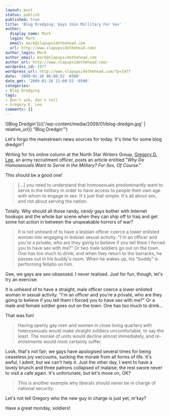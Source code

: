```yaml
---
layout: post
status: publish
published: true
title: 'Blog Dredging: Gays Join Millitary For Sex'
author:
  display_name: Mark
  login: Mark
  email: mark@slapupsidethehead.com
  url: http://www.slapupsidethehead.com/
author_login: Mark
author_email: mark@slapupsidethehead.com
author_url: http://www.slapupsidethehead.com/
wordpress_id: 1977
wordpress_url: http://www.slapupsidethehead.com/?p=1977
date: '2009-01-26 06:00:52 -0500'
date_gmt: '2009-01-26 11:00:52 -0500'
categories:
- Blog Dredging
tags:
- Don't ask; don't tell
- Gregory D. Lee
comments: []
---
```

![Blog Dredgin']({{'/wp-content/media/2009/01/blog-dredgin.jpg' | relative_url}} "Blog Dredgin'")

Let's forgo the mainstream news sources for today. It's time for some blog dredgin'!

Writing for his online column at the North Star Writers Group, [Gregory D. Lee](http://www.northstarwriters.com/gl060.htm "Never heard of him either."), an army recruitment officer, posts an article entitled "_Why Do Homosexuals Want to Serve in the Military? For Sex, Of Course_."

This should be a good one!

> [...] you need to understand that homosexuals predominantly want to serve in the military in order to have access to people their own age with whom to engage in sex. It's just that simple. It's all about sex, and not about serving the nation.

Totally. Why should all those randy, _randy_ gays bother with Internet hookups and the whole bar scene when they can ship off to Iraq and get some hot action in between the unspeakable horrors of war?

> It is not unheard of to have a lesbian officer coerce a lower enlisted woman into engaging in lesbian sexual activity. "I'm an officer and you're a private, who are they going to believe if you tell them I forced you to have sex with me?" Or two male soldiers go out on the town. One has too much to drink, and when they return to the barracks, he passes out in his buddy's room. When he wakes up, his "buddy" is performing fellatio on him. 

Gee, we gays are sex-obsessed. I never realised. Just for fun, though, let's try an exercise:

It is unheard of to have a straight, male officer coerce a lower enlisted woman in sexual activity. "I'm an officer and you're a private, who are they going to believe if you tell them I forced you to have sex with me?" Or a male and female soldier goes out on the town. One has too much to drink...

That was fun!

> Having openly gay men and women in close living quarters with heterosexuals would make straight soldiers uncomfortable, to say the least. The morale of units would decline almost immediately, and re-enlistments would most certainly suffer. 

Look, that's not fair; we gays have apologised several times for being ceaseless joy vaccuums, sucking the morale from all forms of life. It's awful, I admit, but we can't help it. Just the other day, I went to have a lovely brunch and three patrons collapsed of malaise; the rest swore never to visit a cafe again. It's unfortunate, but let's move on, OK?

> This is another example why liberals should never be in charge of national security.

Let's not tell Gregory who the new guy in charge is just yet, m'kay?

Have a great monday, soldiers!

